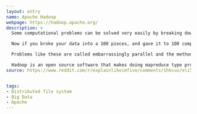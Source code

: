 ```yaml
---
layout: entry
name: Apache Hadoop
webpage: https://hadoop.apache.org/
description: >
  Some computational problems can be solved very easily by breaking down the data into smaller buckets. For (a rather simple) example, say you're trying to find the largest number in a hundred million numbers. You can look through all of them one by one. Say you have a powerful computer than can look through a million numbers an hour, you'll need 100 hours or little over 4 days to do this.

  Now if you broke your data into a 100 pieces, and gave it to 100 computers, each computer will find its largest number in 1 hour and then you spend a few more seconds to find the largest among those hundred, you're pretty much done in about an hour.

  Problems like these are called embarrassingly parallel and the method of breaking it down(Mapping) into pieces and then joining the individual results to form a global result(Reducing) was described in a Google paper, and the technique is called MapReduce.

  Hadoop is an open source software that makes doing mapreduce type programming easier. You dont have to worry about installing the program on your 100 machines, breaking your initial data into pieces, copying it to all 100 machines, copying results over from 100 machines, etc. All the housekeeping is managed by Hadoop. Once you setup a hadoop cluster over the 100 machines, you can give it any program and data and it takes care of all the behind the scenes work and give you back the result.
source: https://www.reddit.com/r/explainlikeimfive/comments/1hkcuu/eli5_hadoop/cav5wyl?utm_source=share&utm_medium=web2x


tags:
- Distributed file system
- Big Data
- Apache
---
```

